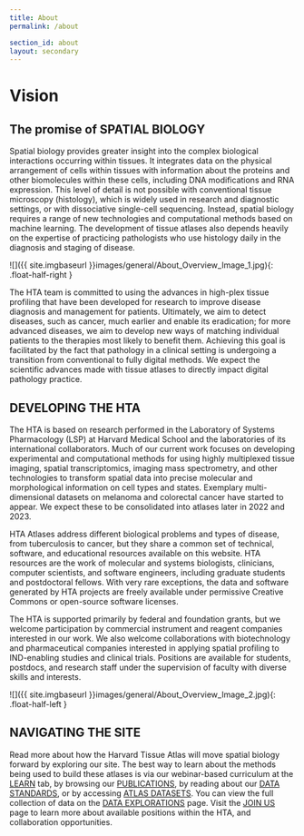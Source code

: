 ```yaml
---
title: About
permalink: /about

section_id: about
layout: secondary
---
```

# Vision
## The promise of SPATIAL BIOLOGY  

Spatial biology provides greater insight into the complex biological interactions occurring within tissues. It integrates data on the physical arrangement of cells within tissues with information about the proteins and other biomolecules within these cells, including DNA modifications and RNA expression. This level of detail is not possible with conventional tissue microscopy (histology), which is widely used in research and diagnostic settings, or with dissociative single-cell sequencing. Instead, spatial biology requires a range of new technologies and computational methods based on machine learning. The development of tissue atlases also depends heavily on the expertise of practicing pathologists who use histology daily in the diagnosis and staging of disease.  

![]({{ site.imgbaseurl }}images/general/About_Overview_Image_1.jpg){: .float-half-right }

The HTA team is committed to using the advances in high-plex tissue profiling that have been developed for research to improve disease diagnosis and management for patients. Ultimately, we aim to detect diseases, such as cancer, much earlier and enable its eradication; for more advanced diseases, we aim to develop new ways of matching individual patients to the therapies most likely to benefit them. Achieving this goal is facilitated by the fact that pathology in a clinical setting is undergoing a transition from conventional to fully digital methods. We expect the scientific advances made with tissue atlases to directly impact digital pathology practice.   

## DEVELOPING THE HTA

The HTA is based on research performed in the Laboratory of Systems Pharmacology (LSP) at Harvard Medical School and the laboratories of its international collaborators. Much of our current work focuses on developing experimental and computational methods for using highly multiplexed tissue imaging, spatial transcriptomics, imaging mass spectrometry, and other technologies to transform spatial data into precise molecular and morphological information on cell types and states. Exemplary multi-dimensional datasets on melanoma and colorectal cancer have started to appear. We expect these to be consolidated into atlases later in 2022 and 2023.  

HTA Atlases address different biological problems and types of disease, from tuberculosis to cancer, but they share a common set of technical, software, and educational resources available on this website. HTA resources are the work of molecular and systems biologists, clinicians, computer scientists, and software engineers, including graduate students and postdoctoral fellows. With very rare exceptions, the data and software generated by HTA projects are freely available under permissive Creative Commons or open-source software licenses.

The HTA is supported primarily by federal and foundation grants, but we welcome participation by commercial instrument and reagent companies interested in our work. We also welcome collaborations with biotechnology and pharmaceutical companies interested in applying spatial profiling to IND-enabling studies and clinical trials. Positions are available for students, postdocs, and research staff under the supervision of faculty with diverse skills and interests.

![]({{ site.imgbaseurl }}images/general/About_Overview_Image_2.jpg){: .float-half-left }
## NAVIGATING THE SITE
Read more about how the Harvard Tissue Atlas will move spatial biology forward by exploring our site. The best way to learn about the methods being used to build these atlases is via our webinar-based curriculum at the [LEARN](/curriculum) tab, by browsing our [PUBLICATIONS](/publications), by reading about our [DATA STANDARDS](/data-standards), or by accessing [ATLAS DATASETS](https://www.tissue-atlas.org/atlas-datasets). You can view the full collection of data on the [DATA EXPLORATIONS](/data-explorations) page. Visit the [JOIN US](/join-us) page to learn more about available positions within the HTA, and collaboration opportunities.
